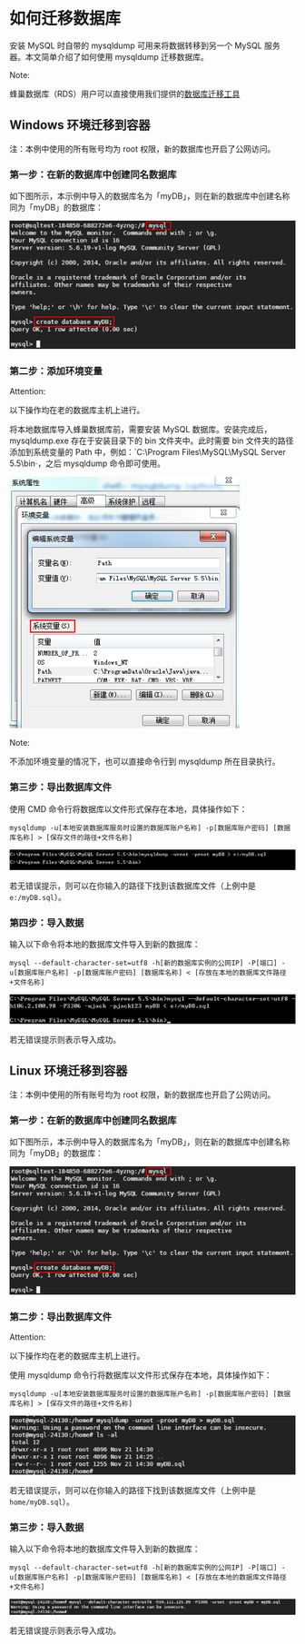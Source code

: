 # 如何迁移数据库

安装 MySQL 时自带的 mysqldump 可用来将数据转移到另一个 MySQL 服务器。本文简单介绍了如何使用 mysqldump 迁移数据库。

<span>Note:</span><div class="alertContent">蜂巢数据库（RDS）用户可以直接使用我们提供的[数据库迁移工具](http://support.c.163.com/md.html#!平台服务/数据库/使用指南/迁移外部数据库.md)</div>

## Windows 环境迁移到容器

注：本例中使用的所有账号均为 root 权限，新的数据库也开启了公网访问。

### 第一步：在新的数据库中创建同名数据库

如下图所示，本示例中导入的数据库名为「myDB」，则在新的数据库中创建名称同为「myDB」的数据库：

![](../image/如何迁移数据库-创建同名数据库.png)

### 第二步：添加环境变量

<span>Attention:</span><div class="alertContent">以下操作均在老的数据库主机上进行。</div>

将本地数据库导入蜂巢数据库前，需要安装 MySQL 数据库。安装完成后，mysqldump.exe 存在于安装目录下的 bin 文件夹中。此时需要 bin 文件夹的路径添加到系统变量的 Path 中，例如：`C:\Program Files\MySQL\MySQL Server 5.5\bin·，之后 mysqldump 命令即可使用。

![](../image/如何迁移数据库-系统变量设置.png)

<span>Note:</span><div class="alertContent">不添加环境变量的情况下，也可以直接命令行到 mysqldump 所在目录执行。</div>

### 第三步：导出数据库文件

使用 CMD 命令行将数据库以文件形式保存在本地，具体操作如下：

	mysqldump -u[本地安装数据库服务时设置的数据库账户名称] -p[数据库账户密码] [数据库名称] > [保存文件的路径+文件名称]

![](../image/如何迁移数据库-导出数据库文件W.png)

若无错误提示，则可以在你输入的路径下找到该数据库文件（上例中是 `e:/myDB.sql`）。

### 第四步：导入数据
输入以下命令将本地的数据库文件导入到新的数据库：

	mysql --default-character-set=utf8 -h[新的数据库实例的公网IP] -P[端口] -u[数据库账户名称] -p[数据库账户密码] [数据库名称] < [存放在本地的数据库文件路径+文件名称]

![](../image/如何迁移数据库-导入数据库文件W.png)

若无错误提示则表示导入成功。


## Linux 环境迁移到容器

注：本例中使用的所有账号均为 root 权限，新的数据库也开启了公网访问。

### 第一步：在新的数据库中创建同名数据库

如下图所示，本示例中导入的数据库名为「myDB」，则在新的数据库中创建名称同为「myDB」的数据库：

![](../image/如何迁移数据库-创建同名数据库.png)

### 第二步：导出数据库文件

<span>Attention:</span><div class="alertContent">以下操作均在老的数据库主机上进行。</div>

使用 mysqldump 命令行将数据库以文件形式保存在本地，具体操作如下：

	mysqldump -u[本地安装数据库服务时设置的数据库账户名称] -p[数据库账户密码] [数据库名称] > [保存文件的路径+文件名称]

![](../image/如何迁移数据库-导出数据库文件L.png)

若无错误提示，则可以在你输入的路径下找到该数据库文件（上例中是 `home/myDB.sql`）。

### 第三步：导入数据

输入以下命令将本地的数据库文件导入到新的数据库：

	mysql --default-character-set=utf8 -h[新的数据库实例的公网IP] -P[端口] -u[数据库账户名称] -p[数据库账户密码] [数据库名称] < [存放在本地的数据库文件路径+文件名称]

![](../image/如何迁移数据库-导入数据库文件L.png)

若无错误提示则表示导入成功。
